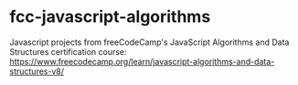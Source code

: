 # fcc-javascript-algorithms
Javascript projects from freeCodeCamp's JavaScript Algorithms and Data Structures certification course: https://www.freecodecamp.org/learn/javascript-algorithms-and-data-structures-v8/
